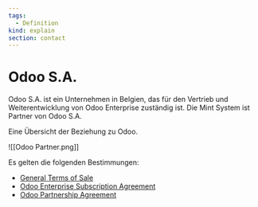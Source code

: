 ```yaml
---
tags:
  - Definition
kind: explain
section: contact
---
```

# Odoo S.A.

Odoo S.A. ist ein Unternehmen in Belgien, das für den Vertrieb und Weiterentwicklung von Odoo Enterprise zuständig ist. Die Mint System ist Partner von Odoo S.A.

Eine Übersicht der Beziehung zu Odoo.

![[Odoo Partner.png]]

Es gelten die folgenden Bestimmungen:

 * [General Terms of Sale](https://www.odoo.com/documentation/user/13.0/legal/terms/terms_of_sale.html)
 * [Odoo Enterprise Subscription Agreement](https://www.odoo.com/documentation/user/13.0/legal/terms/enterprise.html)
 * [Odoo Partnership Agreement](https://www.odoo.com/documentation/user/13.0/legal/terms/partnership.html)